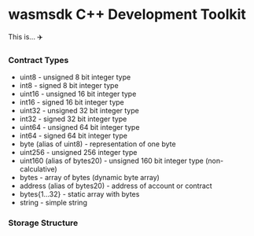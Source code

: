 wasmsdk C++ Development Toolkit
=============================== 

This is... :airplane:

### Contract Types

* uint8 - unsigned 8 bit integer type
* int8 - signed 8 bit integer type
* uint16 - unsigned 16 bit integer type
* int16 - signed 16 bit integer type
* uint32 - unsigned 32 bit integer type
* int32 - signed 32 bit integer type
* uint64 - unsigned 64 bit integer type
* int64 - signed 64 bit integer type
* byte (alias of uint8) - representation of one byte
* uint256 - unsigned 256 integer type
* uint160 (alias of bytes20) - unsigned 160 bit integer type (non-calculative)
* bytes - array of bytes (dynamic byte array)
* address (alias of bytes20) - address of account or contract
* bytes{1...32} - static array with bytes
* string - simple string

### Storage Structure

